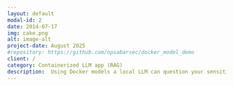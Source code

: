 ```yaml
---
layout: default
modal-id: 2
date: 2014-07-17
img: cake.png
alt: image-alt
project-date: August 2025
#repository: https://github.com/opsabarsec/docker_model_demo
client: /
category: Containerized LLM app (RAG)
description:  Using Docker models a local LLM can question your sensitive data. Code available at https://github.com/opsabarsec/docker_model_demo
---
```

```
